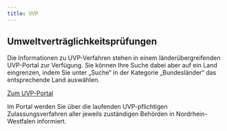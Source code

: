 ```yaml
---
title: UVP
---
```

<div class="teaser-data search">
    <div class="data">
        <h2 class="header">Umweltverträglichkeitsprüfungen</h2>
        <p>
            Die Informationen zu UVP-Verfahren stehen in einem länderübergreifenden UVP-Portal zur Verfügung. Sie können Ihre Suche dabei aber auf ein Land eingrenzen, indem Sie unter „Suche“ in der Kategorie „Bundesländer“ das entsprechende Land auswählen.
        </p>
        <p>
            <a href="/" style="text-decoration: underline;" title="Zum UVP-Portal">
                Zum UVP-Portal
            </a>
        </p>
        <p>
            Im Portal werden Sie über die laufenden UVP-pflichtigen  Zulassungsverfahren aller jeweils zuständigen Behörden in Nordrhein-Westfalen informiert.
        </p>
    </div>
</div>